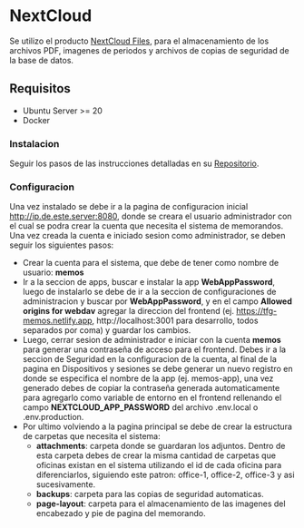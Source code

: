 # NextCloud
Se utilizo el producto [NextCloud Files](https://nextcloud.com/files), para el almacenamiento de los archivos PDF, imagenes de periodos y archivos de copias de seguridad de la base de datos.

## Requisitos
* Ubuntu Server >= 20 
* Docker

### Instalacion
Seguir los pasos de las instrucciones detalladas en su [Repositorio](https://github.com/nextcloud/all-in-one).

### Configuracion
Una vez instalado se debe ir a la pagina de configuracion inicial http://ip.de.este.server:8080, donde se creara el usuario administrador con el cual se podra crear la cuenta que necesita el sistema de memorandos.
Una vez creada la cuenta e iniciado sesion como administrador, se deben seguir los siguientes pasos:
* Crear la cuenta para el sistema, que debe de tener como nombre de usuario: **memos**
* Ir a la seccion de apps, buscar e instalar la app **WebAppPassword**, luego de instalarlo se debe de ir a la seccion de configuraciones de administracion y buscar por **WebAppPassword**, y en el campo **Allowed origins for webdav** agregar la direccion del frontend (ej. https://tfg-memos.netlify.app, http://localhost:3001 para desarrollo, todos separados por coma) y guardar los cambios.
* Luego, cerrar sesion de administrador e iniciar con la cuenta **memos** para generar una contraseña de acceso para el frontend. Debes ir a la seccion de Seguridad en la configuracion de la cuenta, al final de la pagina en Dispositivos y sesiones se debe generar un nuevo registro en donde se especifica el nombre de la app (ej. memos-app), una vez generado debes de copiar la contraseña generada automaticamente para agregarlo como variable de entorno en el frontend rellenando el campo **NEXTCLOUD_APP_PASSWORD** del archivo .env.local o .env.production.
* Por ultimo volviendo a la pagina principal se debe de crear la estructura de carpetas que necesita el sistema:
  * **attachments**: carpeta donde se guardaran los adjuntos. Dentro de esta carpeta debes de crear la misma cantidad de carpetas que oficinas existan en el sistema utilizando el id de cada oficina para diferenciarlos, siguiendo este patron: office-1, office-2, office-3 y asi sucesivamente.
  * **backups**: carpeta para las copias de seguridad automaticas.
  * **page-layout**: carpeta para el almacenamiento de las imagenes del encabezado y pie de pagina del memorando.
